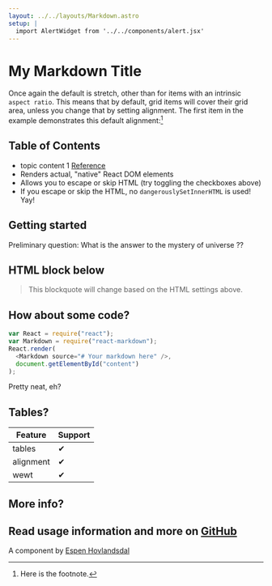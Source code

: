 ```yaml
---
layout: ../../layouts/Markdown.astro
setup: |
  import AlertWidget from '../../components/alert.jsx'
---
```


# My Markdown Title

Once again the default is stretch, other than for items with an intrinsic `aspect ratio`. This means that by default, grid items will cover their grid area, unless you change that by setting alignment. The first item in the example demonstrates this default alignment:[^1]
[^1]: Here is the footnote.

## Table of Contents

- topic content 1 [Reference](http://dibya.org)
- Renders actual, "native" React DOM elements
- Allows you to escape or skip HTML (try toggling the checkboxes above)
- If you escape or skip the HTML, no `dangerouslySetInnerHTML` is used! Yay!

## Getting started

Preliminary question:
What is the answer to the mystery of universe ??

## HTML block below

<blockquote>
This blockquote will change based on the HTML settings above.
</blockquote>

## How about some code?

```js
var React = require("react");
var Markdown = require("react-markdown");
React.render(
  <Markdown source="# Your markdown here" />,
  document.getElementById("content")
);
```

Pretty neat, eh?
<AlertWidget client:visible></AlertWidget>

## Tables?

| Feature   | Support |
| --------- | ------- |
| tables    | ✔       |
| alignment | ✔       |
| wewt      | ✔       |

## More info?

## Read usage information and more on [GitHub](//github.com/rexxars/react-markdown)

A component by [Espen Hovlandsdal](https://espen.codes/)
